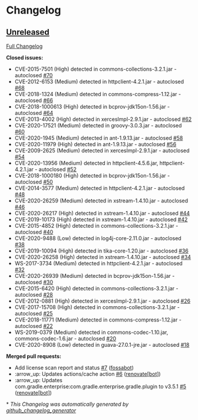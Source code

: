 # Changelog

## [Unreleased](https://github.com/AlexRogalskiy/gradle-kotlin-sample/tree/HEAD)

[Full Changelog](https://github.com/AlexRogalskiy/gradle-kotlin-sample/compare/f374d809b524997e832aec62cf74a4e4492d917a...HEAD)

**Closed issues:**

- CVE-2015-7501 \(High\) detected in commons-collections-3.2.1.jar - autoclosed [\#70](https://github.com/AlexRogalskiy/gradle-kotlin-sample/issues/70)
- CVE-2012-6153 \(Medium\) detected in httpclient-4.2.1.jar - autoclosed [\#68](https://github.com/AlexRogalskiy/gradle-kotlin-sample/issues/68)
- CVE-2018-1324 \(Medium\) detected in commons-compress-1.12.jar - autoclosed [\#66](https://github.com/AlexRogalskiy/gradle-kotlin-sample/issues/66)
- CVE-2018-1000613 \(High\) detected in bcprov-jdk15on-1.56.jar - autoclosed [\#64](https://github.com/AlexRogalskiy/gradle-kotlin-sample/issues/64)
- CVE-2013-4002 \(High\) detected in xercesImpl-2.9.1.jar - autoclosed [\#62](https://github.com/AlexRogalskiy/gradle-kotlin-sample/issues/62)
- CVE-2020-17521 \(Medium\) detected in groovy-3.0.3.jar - autoclosed [\#60](https://github.com/AlexRogalskiy/gradle-kotlin-sample/issues/60)
- CVE-2020-1945 \(Medium\) detected in ant-1.9.13.jar - autoclosed [\#58](https://github.com/AlexRogalskiy/gradle-kotlin-sample/issues/58)
- CVE-2020-11979 \(High\) detected in ant-1.9.13.jar - autoclosed [\#56](https://github.com/AlexRogalskiy/gradle-kotlin-sample/issues/56)
- CVE-2009-2625 \(Medium\) detected in xercesImpl-2.9.1.jar - autoclosed [\#54](https://github.com/AlexRogalskiy/gradle-kotlin-sample/issues/54)
- CVE-2020-13956 \(Medium\) detected in httpclient-4.5.6.jar, httpclient-4.2.1.jar - autoclosed [\#52](https://github.com/AlexRogalskiy/gradle-kotlin-sample/issues/52)
- CVE-2018-1000180 \(High\) detected in bcprov-jdk15on-1.56.jar - autoclosed [\#50](https://github.com/AlexRogalskiy/gradle-kotlin-sample/issues/50)
- CVE-2014-3577 \(Medium\) detected in httpclient-4.2.1.jar - autoclosed [\#48](https://github.com/AlexRogalskiy/gradle-kotlin-sample/issues/48)
- CVE-2020-26259 \(Medium\) detected in xstream-1.4.10.jar - autoclosed [\#46](https://github.com/AlexRogalskiy/gradle-kotlin-sample/issues/46)
- CVE-2020-26217 \(High\) detected in xstream-1.4.10.jar - autoclosed [\#44](https://github.com/AlexRogalskiy/gradle-kotlin-sample/issues/44)
- CVE-2019-10173 \(High\) detected in xstream-1.4.10.jar - autoclosed [\#42](https://github.com/AlexRogalskiy/gradle-kotlin-sample/issues/42)
- CVE-2015-4852 \(High\) detected in commons-collections-3.2.1.jar - autoclosed [\#40](https://github.com/AlexRogalskiy/gradle-kotlin-sample/issues/40)
- CVE-2020-9488 \(Low\) detected in log4j-core-2.11.0.jar - autoclosed [\#38](https://github.com/AlexRogalskiy/gradle-kotlin-sample/issues/38)
- CVE-2019-10094 \(High\) detected in tika-core-1.20.jar - autoclosed [\#36](https://github.com/AlexRogalskiy/gradle-kotlin-sample/issues/36)
- CVE-2020-26258 \(High\) detected in xstream-1.4.10.jar - autoclosed [\#34](https://github.com/AlexRogalskiy/gradle-kotlin-sample/issues/34)
- WS-2017-3734 \(Medium\) detected in httpclient-4.2.1.jar - autoclosed [\#32](https://github.com/AlexRogalskiy/gradle-kotlin-sample/issues/32)
- CVE-2020-26939 \(Medium\) detected in bcprov-jdk15on-1.56.jar - autoclosed [\#30](https://github.com/AlexRogalskiy/gradle-kotlin-sample/issues/30)
- CVE-2015-6420 \(High\) detected in commons-collections-3.2.1.jar - autoclosed [\#28](https://github.com/AlexRogalskiy/gradle-kotlin-sample/issues/28)
- CVE-2012-0881 \(High\) detected in xercesImpl-2.9.1.jar - autoclosed [\#26](https://github.com/AlexRogalskiy/gradle-kotlin-sample/issues/26)
- CVE-2017-15708 \(High\) detected in commons-collections-3.2.1.jar - autoclosed [\#25](https://github.com/AlexRogalskiy/gradle-kotlin-sample/issues/25)
- CVE-2018-11771 \(Medium\) detected in commons-compress-1.12.jar - autoclosed [\#22](https://github.com/AlexRogalskiy/gradle-kotlin-sample/issues/22)
- WS-2019-0379 \(Medium\) detected in commons-codec-1.10.jar, commons-codec-1.6.jar - autoclosed [\#20](https://github.com/AlexRogalskiy/gradle-kotlin-sample/issues/20)
- CVE-2020-8908 \(Low\) detected in guava-27.0.1-jre.jar - autoclosed [\#18](https://github.com/AlexRogalskiy/gradle-kotlin-sample/issues/18)

**Merged pull requests:**

- Add license scan report and status [\#7](https://github.com/AlexRogalskiy/gradle-kotlin-sample/pull/7) ([fossabot](https://github.com/fossabot))
- :arrow\_up: Updates actions/cache action [\#6](https://github.com/AlexRogalskiy/gradle-kotlin-sample/pull/6) ([renovate[bot]](https://github.com/apps/renovate))
- :arrow\_up: Updates com.gradle.enterprise:com.gradle.enterprise.gradle.plugin to v3.5.1 [\#5](https://github.com/AlexRogalskiy/gradle-kotlin-sample/pull/5) ([renovate[bot]](https://github.com/apps/renovate))



\* *This Changelog was automatically generated by [github_changelog_generator](https://github.com/github-changelog-generator/github-changelog-generator)*
